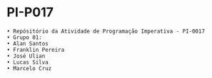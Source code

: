 # PI-P017
    • Repósitório da Atividade de Programação Imperativa - PI-0017
    • Grupo 01:
    • Alan Santos
    • Franklin Pereira
    • José Ulian
    • Lucas Silva
    • Marcelo Cruz
